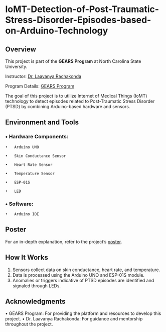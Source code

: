 # IoMT-Detection-of-Post-Traumatic-Stress-Disorder-Episodes-based-on-Arduino-Technology

## Overview

This project is part of the **GEARS Program** at North Carolina State University.

Instructor: [Dr. Laavanya Rachakonda](https://sites.google.com/view/laavanyarachakonda)

Program Details: [GEARS Program](https://gti.ncsu.edu/gears/)

The goal of this project is to utilize Internet of Medical Things (IoMT) technology to detect episodes related to Post-Traumatic Stress Disorder (PTSD) by combining Arduino-based hardware and sensors.

## Environment and Tools
### •	Hardware Components:
	•	Arduino UNO
 
	•	Skin Conductance Sensor
 
	•	Heart Rate Sensor
 
	•	Temperature Sensor
 
	•	ESP-01S
 
	•	LED
 
### •	Software:
	•	Arduino IDE

## Poster
For an in-depth explanation, refer to the project’s [poster](https://github.com/ShawnCai223/IoMT-Detection-of-Post-Traumatic-Stress-Disorder-Episodes-based-on-Arduino-Technology/blob/main/Poster.pdf).

## How It Works
1. Sensors collect data on skin conductance, heart rate, and temperature.
2. Data is processed using the Arduino UNO and ESP-01S module.
3. Anomalies or triggers indicative of PTSD episodes are identified and signaled through LEDs.

## Acknowledgments
•	GEARS Program: For providing the platform and resources to develop this project.
•	Dr. Laavanya Rachakonda: For guidance and mentorship throughout the project.

